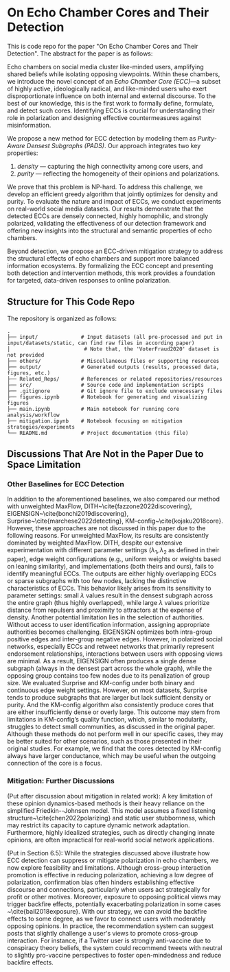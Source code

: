 # On Echo Chamber Cores and Their Detection

This is code repo for the paper "On Echo Chamber Cores and Their Detection". The abstract for the paper is as follows:

Echo chambers on social media cluster like-minded users, amplifying shared beliefs while isolating opposing viewpoints. Within these chambers, we introduce the novel concept of an *Echo Chamber Core (ECC)*—a subset of highly active, ideologically radical, and like-minded users who exert disproportionate influence on both internal and external discourse. To the best of our knowledge, this is the first work to formally define, formulate, and detect such cores. Identifying ECCs is crucial for understanding their role in polarization and designing effective countermeasures against misinformation. 

We propose a new method for ECC detection by modeling them as *Purity-Aware Densest Subgraphs (PADS)*. Our approach integrates two key properties:  

1. *density* — capturing the high connectivity among core users, and  
2. *purity* — reflecting the homogeneity of their opinions and polarizations.  

We prove that this problem is NP-hard. To address this challenge, we develop an efficient greedy algorithm that jointly optimizes for density and purity. To evaluate the nature and impact of ECCs, we conduct experiments on real-world social media datasets. Our results demonstrate that the detected ECCs are densely connected, highly homophilic, and strongly polarized, validating the effectiveness of our detection framework and offering new insights into the structural and semantic properties of echo chambers. 

Beyond detection, we propose an ECC-driven mitigation strategy to address the structural effects of echo chambers and support more balanced information ecosystems. By formalizing the ECC concept and presenting both detection and intervention methods, this work provides a foundation for targeted, data-driven responses to online polarization.

## Structure for This Code Repo

The repository is organized as follows:
```text
.
├── input/              # Input datasets (all pre-processed and put in input/datasets/static, can find raw files in according paper)
│                        # Note that, the 'VoterFraud2020' dataset is not provided
├── others/             # Miscellaneous files or supporting resources
├── output/             # Generated outputs (results, processed data, figures, etc.)
├── Related_Reps/       # References or related repositories/resources
├── src/                # Source code and implementation scripts
├── .gitignore          # Git ignore file to exclude unnecessary files
├── figures.ipynb       # Notebook for generating and visualizing figures
├── main.ipynb          # Main notebook for running core analysis/workflow
├── mitigation.ipynb    # Notebook focusing on mitigation strategies/experiments
└── README.md           # Project documentation (this file)
```


## Discussions That Are Not in the Paper Due to Space Limitation

### Other Baselines for ECC Detection

In addition to the aforementioned baselines, we also compared our method with unweighted MaxFlow, DITH~\cite{fazzone2022discovering}, EIGENSIGN~\cite{bonchi2019discovering}, Surprise~\cite{marchese2022detecting}, KM-config~\cite{kojaku2018core}. However, these approaches are not discussed in this paper due to the following reasons. For unweighted MaxFlow, its results are consistently dominated by weighted MaxFlow. DITH, despite our extensive experimentation with different parameter settings ($\lambda_1, \lambda_2$ as defined in their paper), edge weight configurations (e.g., uniform weights or weights based on leaning similarity), and implementations (both theirs and ours), fails to identify meaningful ECCs. The outputs are either highly overlapping ECCs or sparse subgraphs with too few nodes, lacking the distinctive characteristics of ECCs. This behavior likely arises from its sensitivity to parameter settings: small $\lambda$ values result in the densest subgraph across the entire graph (thus highly overlapped), while large $\lambda$ values prioritize distance from repulsers and proximity to attractors at the expense of density. Another potential limitation lies in the selection of authorities. Without access to user identification information, assigning appropriate authorities becomes challenging. EIGENSIGN optimizes both intra-group positive edges and inter-group negative edges. However, in polarized social networks, especially ECCs and retweet networks that primarily represent endorsement relationships, interactions between users with opposing views are minimal. As a result, EIGENSIGN often produces a single dense subgraph (always in the densest part across the whole graph), while the opposing group contains too few nodes due to its penalization of group size. We evaluated Surprise and KM-config under both binary and continuous edge weight settings. However, on most datasets, Surprise tends to produce subgraphs that are larger but lack sufficient density or purity. And the KM-config algorithm also consistently produce cores that are either insufficiently dense or overly large. This outcome may stem from limitations in KM-config’s quality function, which, similar to modularity, struggles to detect small communities, as discussed in the original paper. Although these methods do not perform well in our specific cases, they may be better suited for other scenarios, such as those presented in their original studies. For example, we find that the cores detected by KM-config always have larger conductance, which may be useful when the outgoing connection of the core is a focus.

### Mitigation: Further Discussions

(Put after discussion about mitigation in related work): A key limitation of these opinion dynamics-based methods is their heavy reliance on the simplified Friedkin--Johnsen model. This model assumes a fixed listening structure~\cite{chen2022polarizing} and static user stubbornness, which may restrict its capacity to capture dynamic network adaptation. Furthermore, highly idealized strategies, such as directly changing innate opinions, are often impractical for real-world social network applications.

(Put in Section 6.5): While the strategies discussed above illustrate how ECC detection can suppress or mitigate polarization in echo chambers, we now explore feasibility and limitations. Although cross-group interaction promotion is effective in reducing polarization, achieving a low degree of polarization, confirmation bias often hinders establishing effective discourse and connections, particularly when users act strategically for profit or other motives. Moreover, exposure to opposing political views may trigger backfire effects, potentially exacerbating polarization in some cases ~\cite{bail2018exposure}. With our strategy, we can avoid the backfire effects to some degree, as we favor to connect users with moderately opposing opinions. In practice, the recommendation system can suggest posts that slightly challenge a user's views to promote cross-group interaction. For instance, if a Twitter user is strongly anti-vaccine due to conspiracy theory beliefs, the system could recommend tweets with neutral to slightly pro-vaccine perspectives to foster open-mindedness and reduce backfire effects.
